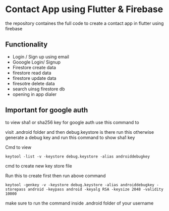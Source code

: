 # Contact App using Flutter & Firebase

the repository containes the full code to create a contact app in flutter using firebase

## Functionality
- Login / Sign up using email
- Gooogle Login/ Signup
- Firestore create data
- firestore read data
- firestore update data
- firesotre delete data
- search uinsg firestore db
- opening in app dialer


## Important for google auth

to view sha1 or sha256 key for google auth use this command to 

visit .android folder and then debug.keystore is there run this otherwise generate a debug key and run this command to show sha1 key

Cmd to view 
```
keytool -list -v -keystore debug.keystore -alias androiddebugkey
```

cmd to create new key store file 

Run this to  create first then run above command

```
keytool -genkey -v -keystore debug.keystore -alias androiddebugkey -storepass android -keypass android -keyalg RSA -keysize 2048 -validity 10000
```

make sure to run the command inside .android folder of your username

